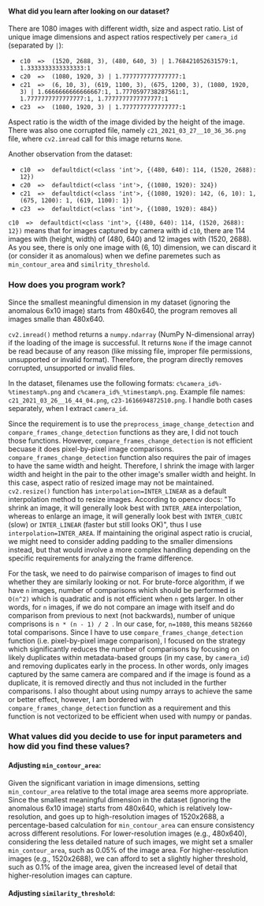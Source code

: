 #### What did you learn after looking on our dataset?

There are 1080 images with different width, size and aspect ratio. List of unique image dimensions and aspect ratios respectively per  `camera_id` (separated by `|`):

- `c10  =>  (1520, 2688, 3), (480, 640, 3) | 1.768421052631579:1, 1.3333333333333333:1`
- `c20  =>  (1080, 1920, 3) | 1.7777777777777777:1`
- `c21  =>  (6, 10, 3), (619, 1100, 3), (675, 1200, 3), (1080, 1920, 3) | 1.6666666666666667:1, 1.7770597738287561:1, 1.7777777777777777:1, 1.7777777777777777:1`
- `c23  =>  (1080, 1920, 3) | 1.7777777777777777:1`

Aspect ratio is the width of the image divided by the height of the image. There was also one corrupted file, namely `c21_2021_03_27__10_36_36.png` file, where `cv2.imread` call for this image returns `None`.

Another observation from the dataset:


- `c10  =>  defaultdict(<class 'int'>, {(480, 640): 114, (1520, 2688): 12})`
- `c20  =>  defaultdict(<class 'int'>, {(1080, 1920): 324})`
- `c21  =>  defaultdict(<class 'int'>, {(1080, 1920): 142, (6, 10): 1, (675, 1200): 1, (619, 1100): 1})`
- `c23  =>  defaultdict(<class 'int'>, {(1080, 1920): 484})`

`c10  =>  defaultdict(<class 'int'>, {(480, 640): 114, (1520, 2688): 12})` means that for images captured by camera with id `c10`, there are 114 images with (height, width) of (480, 640) and 12 images with (1520, 2688). As you see, there is only one image with (6, 10) dimension, we can discard it (or consider it as anomalous) when we define paremetes such as `min_contour_area` and `similrity_threshold`.


### How does you program work?

Since the smallest meaningful dimension in my dataset (ignoring the anomalous 6x10 image) starts from 480x640, the program removes all images smalle than 480x640.

`cv2.imread()` method returns a `numpy.ndarray` (NumPy N-dimensional array) if the loading of the image is successful. It returns `None` if the image cannot be read because of any reason (like missing file, improper file permissions, unsupported or invalid format). Therefore, the program directly removes corrupted, unsupported or invalid files. 

In the dataset, filenames use the following formats: `c%camera_id%-%timestamp%.png` and `c%camera_id%_%timestamp%.png`. Example file names: `c21_2021_03_26__16_44_04.png`, `c23-1616694872510.png`. I handle both cases separately, when I extract `camera_id`.

Since the requirement is to use the `preprocess_image_change_detection` and `compare_frames_change_detection` functions as they are, I did not touch those functions. However,  `compare_frames_change_detection` is not efficient becuase it does pixel-by-pixel image comparisons. `compare_frames_change_detection` function also requires the pair of images to have the same width and height. Therefore, I shrink the image with larger width and height in the pair to the other image's smaller width and height. In this case, aspect ratio of resized image may not be maintained. `cv2.resize()` function has `interpolation=INTER_LINEAR` as a default interpolation method to resize images. According to opencv docs: "To shrink an image, it will generally look best with `INTER_AREA` interpolation, whereas to enlarge an image, it will generally look best with `INTER_CUBIC` (slow) or `INTER_LINEAR` (faster but still looks OK)", thus I use `interpolation=INTER_AREA`. If maintaining the original aspect ratio is crucial, we might need to consider adding padding to the smaller dimensions instead, but that would involve a more complex handling depending on the specific requirements for analyzing the frame difference.

For the task, we need to do pairwise comparison of images to find out whether they are similarly looking or not. For brute-force algorithm, if we have `n` images, number of comparisons which should be performed is `O(n^2)` which is quadratic and is not efficient when `n` gets larger. In other words, for  `n` images, if we do not compare an image with itself and do comparison from previous to next (not backwards), number of unique comprisons is `n * (n - 1) / 2 `. In our case, for, `n=1080`, this means  `582660` total comparisons. Since I have to use `compare_frames_change_detection` function (i.e. pixel-by-pixel image comparison), I focused on the strategy which significantly reduces the number of comparisons by focusing on likely duplicates within metadata-based groups (in my case, by  `camera_id`) and removing duplicates early in the process. In other words, only images captured by the same camera are compared and if the image is found as a duplicate, it is removed directly and thus not included in the further comparisons. I also thought about using numpy arrays to achieve the same or better effect, however, I am bordered with `compare_frames_change_detection` function as a requirement and this function is not vectorized to be efficient when used with numpy or pandas.



### What values did you decide to use for input parameters and how did you find these values?

#### Adjusting `min_contour_area`:
Given the significant variation in image dimensions, setting `min_contour_area` relative to the total image area seems more appropriate. Since the smallest meaningful dimension in the dataset (ignoring the anomalous 6x10 image) starts from 480x640, which is relatively low-resolution, and goes up to high-resolution images of 1520x2688, a percentage-based calculation for `min_contour_area` can ensure consistency across different resolutions.
For lower-resolution images (e.g., 480x640), considering the less detailed nature of such images, we might set a smaller `min_contour_area`, such as 0.05% of the image area.
For higher-resolution images (e.g., 1520x2688), we can afford to set a slightly higher threshold, such as 0.1% of the image area, given the increased level of detail that higher-resolution images can capture.

#### Adjusting `similarity_threshold`:

